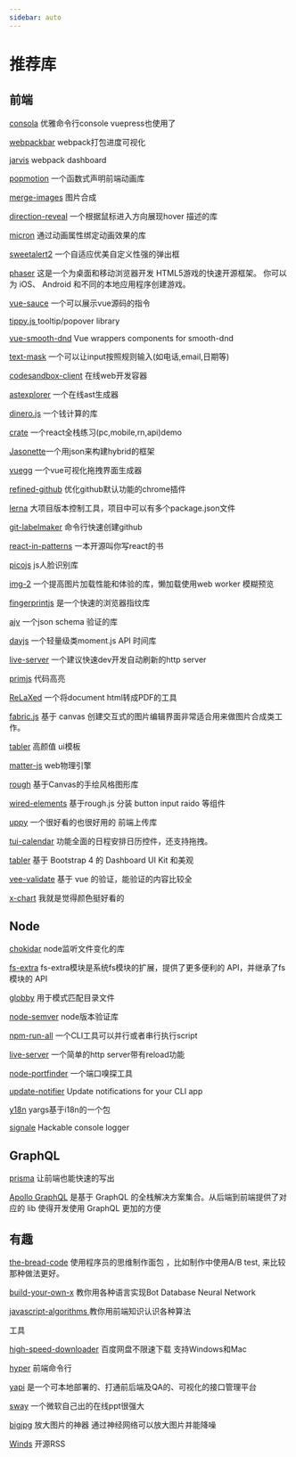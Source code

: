 ```yaml
---
sidebar: auto
---
```


# 推荐库

## 前端

[consola](https://github.com/nuxt/consola) 优雅命令行console vuepress也使用了

[webpackbar](https://github.com/nuxt/webpackbar) webpack打包进度可视化

[jarvis](https://github.com/zouhir/jarvis) webpack dashboard

[popmotion](https://github.com/Popmotion/popmotion) 一个函数式声明前端动画库

[merge-images](https://github.com/lukechilds/merge-images) 图片合成

[direction-reveal](https://github.com/NigelOToole/direction-reveal) 一个根据鼠标进入方向展现hover 描述的库

[micron](https://github.com/webkul/micron) 通过动画属性绑定动画效果的库

[sweetalert2](https://github.com/sweetalert2/sweetalert2) 一个自适应优美自定义性强的弹出框

[phaser](https://github.com/photonstorm/phaser) 这是一个为桌面和移动浏览器开发 HTML5游戏的快速开源框架。
你可以为 iOS、 Android 和不同的本地应用程序创建游戏。

[vue-sauce](https://github.com/Botre/vue-sauce) 一个可以展示vue源码的指令

[tippy.js ](https://github.com/atomiks/tippyjs)tooltip/popover library

[vue-smooth-dnd](https://github.com/kutlugsahin/vue-smooth-dnd) Vue wrappers components for smooth-dnd

[text-mask](https://github.com/text-mask/text-mask) 一个可以让input按照规则输入(如电话,email,日期等)

[codesandbox-client](https://github.com/CompuIves/codesandbox-client) 在线web开发容器

[astexplorer](https://github.com/fkling/astexplorer) 一个在线ast生成器

[dinero.js](https://github.com/sarahdayan/dinero.js) 一个钱计算的库

[crate](https://github.com/atulmy/crate) 一个react全栈练习(pc,mobile,rn,api)demo

[Jasonette](https://github.com/Jasonette/JASONETTE-iOS)一个用json来构建hybrid的框架

[vuegg](https://github.com/vuegg/vuegg) 一个vue可视化拖拽界面生成器

[refined-github](https://github.com/sindresorhus/refined-github) 优化github默认功能的chrome插件

[lerna](https://github.com/lerna/lerna) 大项目版本控制工具，项目中可以有多个package.json文件

[git-labelmaker](https://github.com/himynameisdave/git-labelmaker) 命令行快速创建github

[react-in-patterns](https://github.com/krasimir/react-in-patterns) 一本开源叫你写react的书

[picojs](https://github.com/tehnokv/picojs) js人脸识别库

[img-2](https://github.com/RevillWeb/img-2) 一个提高图片加载性能和体验的库，懒加载使用web worker 模糊预览

[fingerprintjs](https://github.com/Valve/fingerprintjs2) 是一个快速的浏览器指纹库

[ajv](https://github.com/epoberezkin/ajv) 一个json schema 验证的库

[dayjs](https://github.com/xx45/dayjs) 一个轻量级类moment.js API 时间库

[live-server](https://github.com/tapio/live-server) 一个建议快速dev开发自动刷新的http server

[primjs](https://github.com/PrismJS/prism) 代码高亮

[ReLaXed](https://github.com/RelaxedJS/ReLaXed) 一个将document html转成PDF的工具

[fabric.js](https://github.com/fabricjs/fabric.js) 基于 canvas 创建交互式的图片编辑界面非常适合用来做图片合成类工作。

[tabler](https://github.com/tabler/tabler) 高颜值 ui模板

[matter-js](https://github.com/liabru/matter-js) web物理引擎

[rough](https://github.com/pshihn/rough) 基于Canvas的手绘风格图形库

[wired-elements](https://github.com/wiredjs/wired-elements) 基于rough.js 分装 button input raido 等组件

[uppy](https://github.com/transloadit/uppy) 一个很好看的也很好用的 前端上传库

[tui-calendar](http://ui.toast.com/tui-calendar/) 功能全面的日程安排日历控件，还支持拖拽。

[tabler](https://github.com/tabler/tabler) 基于 Bootstrap 4 的 Dashboard UI Kit 和美观

[vee-validate](https://github.com/baianat/vee-validate) 基于 vue 的验证，能验证的内容比较全

[x-chart](https://yugasun.github.io/x-chart/#/) 我就是觉得颜色挺好看的

## Node

[chokidar](https://github.com/paulmillr/chokidar) node监听文件变化的库

[fs-extra](https://github.com/jprichardson/node-fs-extra) fs-extra模块是系统fs模块的扩展，提供了更多便利的 API，并继承了fs模块的 API

[globby](https://github.com/sindresorhus/globby) 用于模式匹配目录文件

[node-semver](https://github.com/npm/node-semver) node版本验证库

[npm-run-all](https://github.com/mysticatea/npm-run-all/blob/master/docs/node-api.md) 一个CLI工具可以并行或者串行执行script

[live-server](https://github.com/tapio/live-server) 一个简单的http server带有reload功能

[node-portfinder](https://github.com/indexzero/node-portfinder) 一个端口嗅探工具

[update-notifier](https://github.com/yeoman/update-notifier) Update notifications for your CLI app


[y18n](https://github.com/yargs/y18n) yargs基于i18n的一个包

[signale](https://github.com/klauscfhq/signale) Hackable console logger

## GraphQL
[prisma](https://www.prisma.io/docs/) 让前端也能快速的写出

[Apollo GraphQL](https://www.apollographql.com/) 是基于 GraphQL 的全栈解决方案集合。从后端到前端提供了对应的 lib 使得开发使用 GraphQL 更加的方便

## 有趣

[the-bread-code](https://github.com/hendricius/the-bread-code) 使用程序员的思维制作面包 ，比如制作中使用A/B test,
来比较那种做法更好。

[build-your-own-x](https://github.com/danistefanovic/build-your-own-x) 教你用各种语言实现Bot Database Neural Network

[javascript-algorithms ](https://github.com/trekhleb/javascript-algorithms) 教你用前端知识认识各种算法

工具

[high-speed-downloader](https://github.com/high-speed-downloader/high-speed-downloader) 百度网盘不限速下载 支持Windows和Mac

[hyper](https://github.com/zeit/hyper) 前端命令行

[yapi](https://github.com/ymfe/yapi) 是一个可本地部署的、打通前后端及QA的、可视化的接口管理平台

[sway](https://sway.com/) 一个微软自己出的在线ppt很强大

[bigjpg](https://asciiartgen.now.sh/) 放大图片的神器 通过神经网络可以放大图片并能降噪

[Winds](https://github.com/GetStream/Winds) 开源RSS
